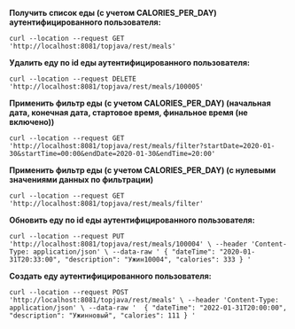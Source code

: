 **Получить список еды (с учетом CALORIES_PER_DAY) аутентифицированного пользователя:**

`curl --location --request GET 'http://localhost:8081/topjava/rest/meals'`

**Удалить еду по id еды аутентифицированного пользователя:**

`curl --location --request DELETE 'http://localhost:8081/topjava/rest/meals/100005'`

**Применить фильтр еды (с учетом CALORIES_PER_DAY) (начальная дата, конечная дата, стартовое время, финальное время (не включено))**

`curl --location --request GET 'http://localhost:8081/topjava/rest/meals/filter?startDate=2020-01-30&startTime=00:00&endDate=2020-01-30&endTime=20:00'`

**Применить фильтр еды (с учетом CALORIES_PER_DAY) (с нулевыми значениями данных по фильтрации)**

`curl --location --request GET 'http://localhost:8081/topjava/rest/meals/filter'`

**Обновить еду по id еды аутентифицированного пользователя:**

`curl --location --request PUT 'http://localhost:8081/topjava/rest/meals/100004' \
--header 'Content-Type: application/json' \
--data-raw '
{
"dateTime": "2020-01-31T20:33:00",
"description": "Ужин10004",
"calories": 333
}
'`

**Создать еду аутентифицированного пользователя:**

`curl --location --request POST 'http://localhost:8081/topjava/rest/meals' \
--header 'Content-Type: application/json' \
--data-raw '  {
"dateTime": "2022-01-31T20:00:00",
"description": "Ужинновый",
"calories": 111
}
'`